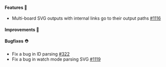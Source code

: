 #### Features 🚀

- Multi-board SVG outputs with internal links go to their output paths [#1116](https://github.com/terrastruct/d2/pull/1116)

#### Improvements 🧹

#### Bugfixes ⛑️

- Fix a bug in ID parsing [#322](https://github.com/terrastruct/d2/issues/322)
- Fix a bug in watch mode parsing SVG [#1119](https://github.com/terrastruct/d2/issues/1119)
